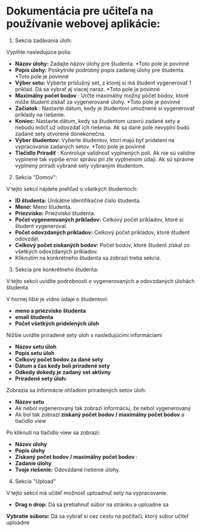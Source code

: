 # Dokumentácia pre učiteľa na používanie webovej aplikácie:

1. Sekcia zadávania úloh:

Vyplňte nasledujúce polia:

- **Názov úlohy:** Zadajte názov úlohy pre študenta. \*Toto pole je povinné
- **Popis úlohy:** Poskytnite podrobný popis zadanej úlohy pre študenta. \*Toto pole je povinné
- **Výber setu:** Vyberte príslušný set, z ktorej si má študent vygenerovať 1 príklad. Dá sa vybrať aj viacej naraz. \*Toto pole je povinné
- **Maximálny počet bodov** : Určte maximálny možný počet bodov, ktoré môže študent získať za vygenerované úlohy. \*Toto pole je povinné
- **Začiatok** : Nastavte dátum, kedy je študentovi umožnené si vygenerovať príklady na riešenie.
- **Koniec:** Nastavte dátum, kedy sa študentom uzavrú zadané sety a nebudú môcť už odovzdať ich riešenia. Ak sa dané pole nevyplní budú zadané sety otvorené donekonečna.
- **Výber študentov:** Vyberte študentov, ktorí majú byť pridelení na vypracovanie zadaných setov. \*Toto pole je povinné
- **Tlačidlo Priradiť** : Kontroluje valídnosť vyplnených polí. Ak nie sú validne vyplnené tak vypíše error správu pri zle vyplnenom údaji. Ak sú správne vyplnený priradí vybrané sety vybraným študentom.

2. Sekcia "Domov":

 V tejto sekcii nájdete prehľad o všetkých študentoch:

- **ID študenta:** Unikátne identifikačné číslo študenta.
- **Meno:** Meno študenta.
- **Priezvisko:** Priezvisko študenta.
- **Počet vygenerovaných príkladov:** Celkový počet príkladov, ktoré si študent vygeneroval.
- **Počet odovzdaných príkladov:** Celkový počet príkladov, ktoré študent odovzdal.
- **Celkový počet získaných bodov:** Počet bodov, ktoré študent získal zo všetkých odovzdaných príkladov.
- Kliknutím na konkrétneho študenta sa zobrazí tretia sekcia.

3. Sekcia pre konkrétneho študenta:

 V tejto sekcii uvidíte podrobnosti o vygenerovaných a odovzdaných úlohách študenta

V hornej lište je vidno údaje o študentovi:

- **meno a priezvisko študenta**
- **email študenta**
- **Počet všetkých pridelených úloh**

Nižšie uvidíte priradené sety úloh s nasledujúcimi informáciami

- **Názov setu úloh**
- **Popis setu úloh**
- **Celkový počet bodov za dané sety**
- **Dátum a čas kedy boli priradené sety**
- **Odkedy dokedy je zadaný set aktívny**
- **Priradené sety úloh:**

Zobrazia sa informácie ohľadom priradených setov úloh:

- **Názov setu**
- Ak nebol vygenerovaný tak zobrazí  informáciu, že nebol vygenerovaný
- Ak bol tak zobrazí **získaný počet bodov / maximálny počet bodov** a tlačidlo view

Po kliknutí na tlačidlo view sa zobrazí:

- **Názov úlohy**
- **Popis úlohy**
- **Získaný počet bodov / maximálny počet bodov** :
- **Zadanie úlohy**
- **Tvoje riešenie:** Odovzdané riešenie úlohy.

4. Sekcia "Upload"

V tejto sekcii má učiteľ možnosť uploadnuť sety na vypracovanie.

- **Drag n drop:** Dá sa pretiahnuť súbor na stránku a uploadne sa

**Vybratie súboru:** Dá sa vybrať si cez cestu na počítači, ktorý súbor učiteľ uploadne